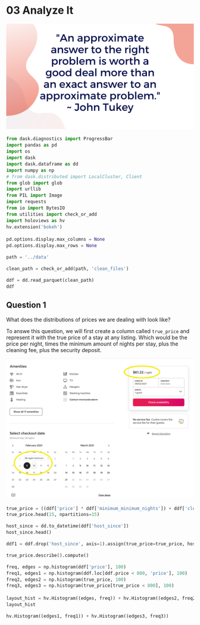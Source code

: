 # 03 Analyze It

![Great Quote](../images/3.png)


```python
from dask.diagnostics import ProgressBar
import pandas as pd
import os
import dask
import dask.dataframe as dd
import numpy as np
# from dask.distributed import LocalCluster, Client
from glob import glob
import urllib
from PIL import Image
import requests
from io import BytesIO
from utilities import check_or_add
import holoviews as hv
hv.extension('bokeh')

pd.options.display.max_columns = None
pd.options.display.max_rows = None
```


```python
path = '../data'
```


```python
clean_path = check_or_add(path, 'clean_files')
```


```python
ddf = dd.read_parquet(clean_path)
ddf
```

## Question 1

What does the distributions of prices we are dealing with look like?

To answe this question, we will first create a column called `true_price` and represent it with the true price of a stay at any listing. Which would be the price per night, times the minimum amount of nights per stay, plus the cleaning fee, plus the security deposit.

![minimum nights](../images/prices.png)


```python
true_price = ((ddf['price'] * ddf['minimum_minimum_nights']) + ddf['cleaning_fee'] + ddf['security_deposit'])
true_price.head(15, npartitions=15)
```


```python
host_since = dd.to_datetime(ddf['host_since'])
host_since.head()
```


```python
ddf1 = ddf.drop('host_since', axis=1).assign(true_price=true_price, host_since=host_since)
```


```python
true_price.describe().compute()
```


```python
freq, edges = np.histogram(ddf['price'], 100)
freq1, edges1 = np.histogram(ddf.loc[ddf.price < 800, 'price'], 100)
freq2, edges2 = np.histogram(true_price, 100)
freq3, edges3 = np.histogram(true_price[true_price < 800], 100)

layout_hist = hv.Histogram((edges, freq)) + hv.Histogram((edges2, freq2))
layout_hist
```


```python
hv.Histogram((edges1, freq1)) + hv.Histogram((edges3, freq3))
```


```python

```
